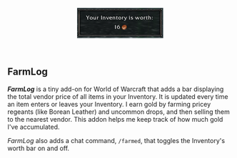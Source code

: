 <p align="center">
  <img width="193" height="68" src="https://github.com/adalheidys/FarmLog/blob/master/Preview.png">
</p>
<br/>

## FarmLog

***FarmLog*** is a tiny add-on for World of Warcraft that adds a bar displaying the total vendor price of all items in your Inventory.  It is updated every time an item enters or leaves your Inventory. I earn gold by farming pricey regeants (like Borean Leather) and uncommon drops, and then selling them to the nearest vendor. This addon helps me keep track of how much gold I've accumulated.

*FarmLog* also adds a chat command, `/farmed`, that toggles the Inventory's worth bar on and off.
